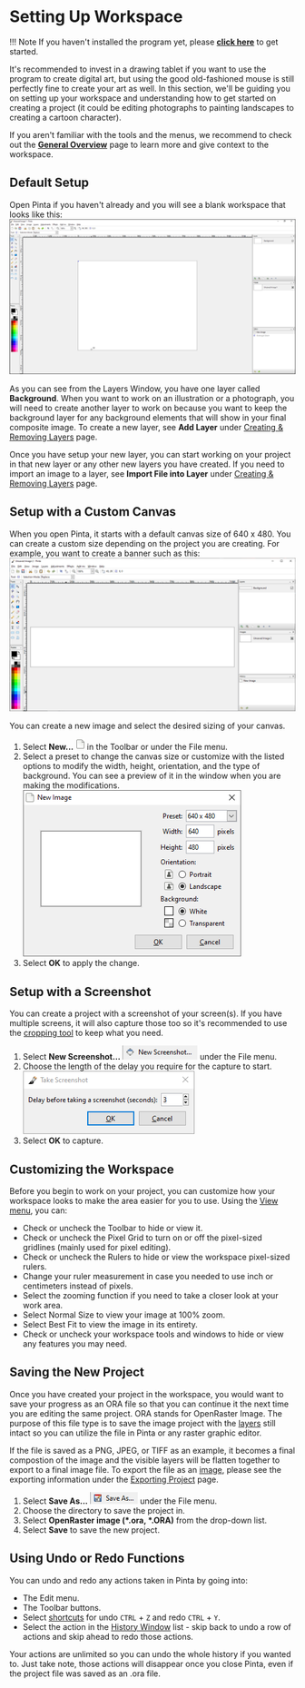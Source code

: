 # __Setting Up Workspace__ #

!!! Note
    If you haven't installed the program yet, please [__click here__](start.md) to get started.

It's recommended to invest in a drawing tablet if you want to use the program to create digital art, but using the good old-fashioned mouse is still perfectly fine to create your art as well. In this section, we'll be guiding you on setting up your workspace and understanding how to get started on creating a project (it could be editing photographs to painting landscapes to creating a cartoon character).

If you aren't familiar with the tools and the menus, we recommend to check out the [__General Overview__](overview.md) page to learn more and give context to the workspace.

## __Default Setup__ ##

Open Pinta if you haven't already and you will see a blank workspace that looks like this:  
![workspace](img/setup/workspace.png)

As you can see from the Layers Window, you have one layer called __Background__. When you want to work on an illustration or a photograph, you will need to create another layer to work on because you want to keep the background layer for any background elements that will show in your final composite image. To create a new layer, see __Add Layer__ under [Creating & Removing Layers](layers.md) page.

Once you have setup your new layer, you can start working on your project in that new layer or any other new layers you have created. If you need to import an image to a layer, see __Import File into Layer__ under [Creating & Removing Layers](layers.md#import-file-into-layer) page.

## __Setup with a Custom Canvas__ ##

When you open Pinta, it starts with a default canvas size of 640 x 480. You can create a custom size depending on the project you are creating. For example, you want to create a banner such as this:
![canvas](img/setup/canvas.png)

You can create a new image and select the desired sizing of your canvas.

1. Select __New...__ ![new](img/setup/new.png) in the Toolbar or under the File menu.
2. Select a preset to change the canvas size or customize with the listed options to modify the width, height, orientation, and the type of background. You can see a preview of it in the window when you are making the modifications.  
![canvas change](img/setup/canvaschange.png)
3. Select __OK__ to apply the change.

## __Setup with a Screenshot__ ##

You can create a project with a screenshot of your screen(s). If you have multiple screens, it will also capture those too so it's recommended to use the [cropping tool](crop.md) to keep what you need.

1. Select __New Screenshot...__ ![screenshot](img/setup/screenshot.png) under the File menu.
2. Choose the length of the delay you require for the capture to start.  
![capture](img/setup/capture.png)
3. Select __OK__ to capture.  

## __Customizing the Workspace__ ##

Before you begin to work on your project, you can customize how your workspace looks to make the area easier for you to use. Using the [View menu](overview.md#Menu-Bar-Features), you can:

* Check or uncheck the Toolbar to hide or view it.
* Check or uncheck the Pixel Grid to turn on or off the pixel-sized gridlines (mainly used for pixel editing).
* Check or uncheck the Rulers to hide or view the workspace pixel-sized rulers.
* Change your ruler measurement in case you needed to use inch or centimeters instead of pixels.
* Select the zooming function if you need to take a closer look at your work area.
* Select Normal Size to view your image at 100% zoom.
* Select Best Fit to view the image in its entirety.
* Check or uncheck your workspace tools and windows to hide or view any features you may need.

## __Saving the New Project__ ##

Once you have created your project in the workspace, you would want to save your progress as an ORA file so that you can continue it the next time you are editing the same project. ORA stands for OpenRaster Image. The purpose of this file type is to save the image project with the [layers](concept.md#layers) still intact so you can utilize the file in Pinta or any raster graphic editor. 

If the file is saved as a PNG, JPEG, or TIFF as an example, it becomes a final compostion of the image and the visible layers will be flatten together to export to a final image file. To export the file as an [image](concept.md#image), please see the exporting information under the [Exporting Project](exportoverview.md) page.

1. Select __Save As...__ ![save as](img/setup/saveas.png) under the File menu.
2. Choose the directory to save the project in.
3. Select __OpenRaster image (*.ora, *.ORA)__ from the drop-down list.
4. Select __Save__ to save the new project.

## __Using Undo or Redo Functions__ ##

You can undo and redo any actions taken in Pinta by going into:
- The Edit menu.
- The Toolbar buttons.
- Select [shortcuts](shortcuts.md) for undo `CTRL` + `Z` and redo `CTRL` + `Y`.
- Select the action in the [History Window](overview.md) list - skip back to undo a row of actions and skip ahead to redo those actions. 

Your actions are unlimited so you can undo the whole history if you wanted to. Just take note, those actions will disappear once you close Pinta, even if the project file was saved as an .ora file.

